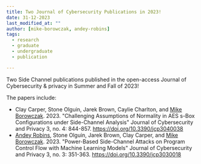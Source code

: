 ```yaml
---
title: Two Journal of Cybersecurity Publications in 2023!
date: 31-12-2023
last_modified_at: ""
author: [mike-borowczak, andey-robins]
tags:
  - research
  - graduate
  - undergraduate
  - publication

---
```


<!-- excerpt start -->
Two Side Channel publications published in the open-access Journal of Cybersecurity & privacy in Summer and Fall of 2023!
<!-- excerpt end -->

 The papers include:
 - Clay Carper, Stone Olguin, Jarek Brown, Caylie Charlton, and [Mike Borowczak](/members/mike-borowczak.html). 2023. "Challenging Assumptions of Normality in AES s-Box Configurations under Side-Channel Analysis" Journal of Cybersecurity and Privacy 3, no. 4: 844-857. https://doi.org/10.3390/jcp3040038
 - [Andey Robins](/members/andey-robins.html), Stone Olguin, Jarek Brown, Clay Carper, and [Mike Borowczak](/members/mike-borowczak.html). 2023. "Power-Based Side-Channel Attacks on Program Control Flow with Machine Learning Models" Journal of Cybersecurity and Privacy 3, no. 3: 351-363. https://doi.org/10.3390/jcp3030018 
